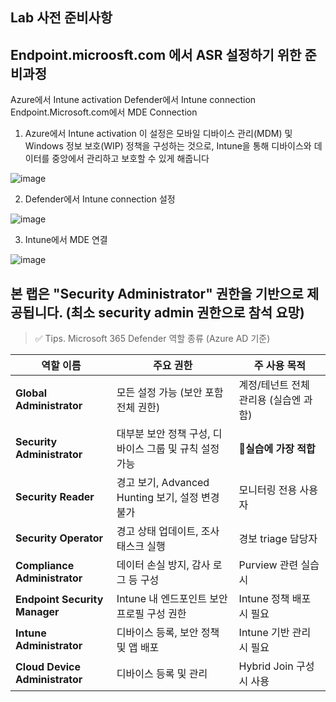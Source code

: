## Lab 사전 준비사항 

## Endpoint.microosft.com 에서 ASR 설정하기 위한 준비과정
Azure에서 Intune activation
Defender에서 Intune connection 
Endpoint.Microsoft.com에서 MDE Connection

1. Azure에서 Intune activation
이 설정은 모바일 디바이스 관리(MDM) 및 Windows 정보 보호(WIP) 정책을 구성하는 것으로, Intune을 통해 디바이스와 데이터를 중앙에서 관리하고 보호할 수 있게 해줍니다

![image](https://github.com/user-attachments/assets/6f4cda41-660c-41de-b654-8c37d0cf6ee2)

2. Defender에서 Intune connection 설정

![image](https://github.com/user-attachments/assets/999524fc-8cac-4701-b2e5-907fc2df2554)

3. Intune에서 MDE 연결

![image](https://github.com/user-attachments/assets/1eee9003-f7aa-480e-8144-8489221bbd2c)

## 본 랩은 "Security Administrator" 권한을 기반으로 제공됩니다. (최소 security admin 권한으로 참석 요망) 

> ✅ Tips. Microsoft 365 Defender 역할 종류 (Azure AD 기준)

| 역할 이름                          | 주요 권한                                | 주 사용 목적                |
| ------------------------------ | ------------------------------------ | ---------------------- |
| **Global Administrator**       | 모든 설정 가능 (보안 포함 전체 권한)               | 계정/테넌트 전체 관리용 (실습엔 과함) |
| **Security Administrator**     | 대부분 보안 정책 구성, 디바이스 그룹 및 규칙 설정 가능     | 🔺**실습에 가장 적합**        |
| **Security Reader**            | 경고 보기, Advanced Hunting 보기, 설정 변경 불가 | 모니터링 전용 사용자            |
| **Security Operator**          | 경고 상태 업데이트, 조사 태스크 실행                | 경보 triage 담당자          |
| **Compliance Administrator**   | 데이터 손실 방지, 감사 로그 등 구성                | Purview 관련 실습 시        |
| **Endpoint Security Manager**  | Intune 내 엔드포인트 보안 프로필 구성 권한          | Intune 정책 배포 시 필요      |
| **Intune Administrator**       | 디바이스 등록, 보안 정책 및 앱 배포                | Intune 기반 관리 시 필요      |
| **Cloud Device Administrator** | 디바이스 등록 및 관리                         | Hybrid Join 구성 시 사용    |
